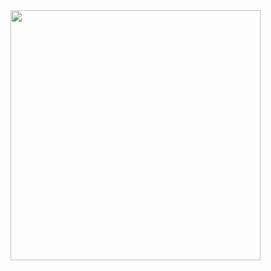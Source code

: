 <img src="https://github-readme-stats.vercel.app/api?username=Jedi-24&show_icons=true&theme=ADD_THEME_HERE" width="400">
